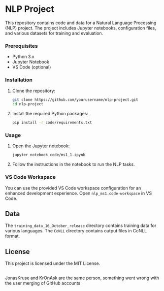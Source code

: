 # NLP Project

This repository contains code and data for a Natural Language Processing (NLP) project. The project includes Jupyter notebooks, configuration files, and various datasets for training and evaluation.


### Prerequisites

- Python 3.x
- Jupyter Notebook
- VS Code (optional)

### Installation

1. Clone the repository:
    ```sh
    git clone https://github.com/yourusername/nlp-project.git
    cd nlp-project
    ```

2. Install the required Python packages:
    ```sh
    pip install -r code/requirements.txt
    ```

### Usage

1. Open the Jupyter notebook:
    ```sh
    jupyter notebook code/ms1_1.ipynb
    ```

2. Follow the instructions in the notebook to run the NLP tasks.

### VS Code Workspace

You can use the provided VS Code workspace configuration for an enhanced development experience. Open `nlp_ms1.code-workspace` in VS Code.

## Data

The `training_data_16_October_release` directory contains training data for various languages. The `CoNLL` directory contains output files in CoNLL format.


## License

This project is licensed under the MIT License.

##
JonasKruse and KrOnAsk are the same person, something went wrong with the user merging of GitHub accounts